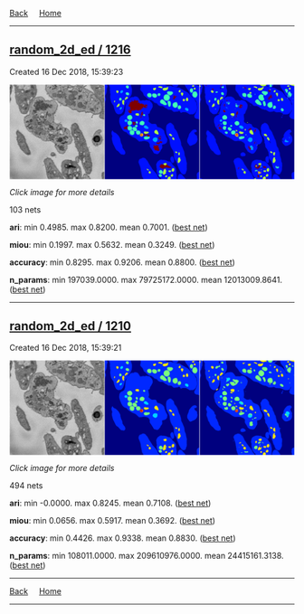 
[Back](..)&nbsp;&nbsp;&nbsp;&nbsp;&nbsp;[Home](https://leapmanlab.github.io/snapshots)

---

<div class="summary"><a href="1216"><h2>random_2d_ed / 1216</h2></a><p>Created 16 Dec 2018, 15:39:23
</p><a href="1216"><img src="1216/16/3/media/summary.png" align="center"></a><p><i>Click image for more details</i>
</p></div>

103 nets

**ari**: min 0.4985. max 0.8200. mean 0.7001.  ([best net](1216/12/1))

**miou**: min 0.1997. max 0.5632. mean 0.3249.  ([best net](1216/16/3))

**accuracy**: min 0.8295. max 0.9206. mean 0.8800.  ([best net](1216/0/4))

**n_params**: min 197039.0000. max 79725172.0000. mean 12013009.8641.  ([best net](1216/7/0))

---

<div class="summary"><a href="1210"><h2>random_2d_ed / 1210</h2></a><p>Created 16 Dec 2018, 15:39:21
</p><a href="1210"><img src="1210/67/1/media/summary.png" align="center"></a><p><i>Click image for more details</i>
</p></div>

494 nets

**ari**: min -0.0000. max 0.8245. mean 0.7108.  ([best net](1210/67/4))

**miou**: min 0.0656. max 0.5917. mean 0.3692.  ([best net](1210/67/1))

**accuracy**: min 0.4426. max 0.9338. mean 0.8830.  ([best net](1210/31/0))

**n_params**: min 108011.0000. max 209610976.0000. mean 24415161.3138.  ([best net](1210/46/0))

---

[Back](..)&nbsp;&nbsp;&nbsp;&nbsp;&nbsp;[Home](https://leapmanlab.github.io/snapshots)

---